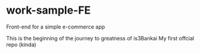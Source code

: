 # work-sample-FE
Front-end for a simple e-commerce app

This is the beginning of the journey to greatness of is3Bankai
My first offcial repo (kinda)
